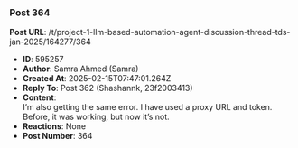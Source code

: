 ### Post 364
**Post URL**: /t/project-1-llm-based-automation-agent-discussion-thread-tds-jan-2025/164277/364
- **ID**: 595257
- **Author**: Samra Ahmed  (Samra)
- **Created At**: 2025-02-15T07:47:01.264Z
- **Reply To**: Post 362 (Shashannk, 23f2003413)
- **Content**:  
  I’m also getting the same error. I have used a proxy URL and token. Before, it was working, but now it’s not.
- **Reactions**: None
- **Post Number**: 364

